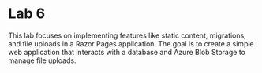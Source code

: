 # Lab 6
This lab focuses on implementing features like static content, migrations, and file uploads in a Razor Pages application. The goal is to create a simple web application that interacts with a database and Azure Blob Storage to manage file uploads.
